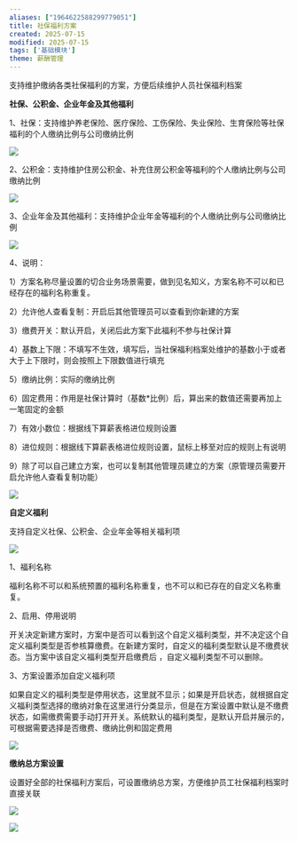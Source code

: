 ```yaml
---
aliases: ["1964622588299779051"]
title: 社保福利方案
created: 2025-07-15
modified: 2025-07-15
tags: ['基础模块']
theme: 薪酬管理
---
```


支持维护缴纳各类社保福利的方案，方便后续维护人员社保福利档案

**社保、公积金、企业年金及其他福利**

1、社保：支持维护养老保险、医疗保险、工伤保险、失业保险、生育保险等社保福利的个人缴纳比例与公司缴纳比例

![](1f56f3b554218d64b3192aa1d5d28dfe.jpg)

2、公积金：支持维护住房公积金、补充住房公积金等福利的个人缴纳比例与公司缴纳比例

![](0d2e6152009e5039faebc7f6e636e899.jpg)

3、企业年金及其他福利：支持维护企业年金等福利的个人缴纳比例与公司缴纳比例

![](55672bd967b0f735ad57fbc6de7e0d1b.jpg)

4、说明：

1）方案名称尽量设置的切合业务场景需要，做到见名知义，方案名称不可以和已经存在的福利名称重复。

2）允许他人查看复制：开启后其他管理员可以查看到你新建的方案

3）缴费开关：默认开启，关闭后此方案下此福利不参与社保计算

4）基数上下限：不填写不生效，填写后，当社保福利档案处维护的基数小于或者大于上下限时，则会按照上下限数值进行填充

5）缴纳比例：实际的缴纳比例

6）固定费用：作用是社保计算时（基数\*比例）后，算出来的数值还需要再加上一笔固定的金额

7）有效小数位：根据线下算薪表格进位规则设置

8）进位规则：根据线下算薪表格进位规则设置，鼠标上移至对应的规则上有说明

9）除了可以自己建立方案，也可以复制其他管理员建立的方案（原管理员需要开启允许他人查看复制功能）

![](5beb0c49d8f0a10c1ef4ba8f9f80d8cb.jpg)

**自定义福利**

支持自定义社保、公积金、企业年金等相关福利项

![](ccd3f064560fc8b0c8064750351dbb1a.jpg)

1、福利名称

福利名称不可以和系统预置的福利名称重复，也不可以和已存在的自定义名称重复。

2、启用、停用说明

开关决定新建方案时，方案中是否可以看到这个自定义福利类型，并不决定这个自定义福利类型是否参核算缴费。在新建方案时，自定义的福利类型默认是不缴费状态。当方案中该自定义福利类型开启缴费后 ，自定义福利类型不可以删除。

3、方案设置添加自定义福利项

如果自定义的福利类型是停用状态，这里就不显示；如果是开启状态，就根据自定义福利类型选择的缴纳对象在这里进行分类显示，但是在方案设置中默认是不缴费状态，如需缴费需要手动打开开关。系统默认的福利类型，是默认开启并展示的，可根据需要选择是否缴费、缴纳比例和固定费用

![](48f7b7a9bf3d93fb8241f0ab3954dd2f.jpg)

**缴纳总方案设置**

设置好全部的社保福利方案后，可设置缴纳总方案，方便维护员工社保福利档案时直接关联

![](281418350fb06ad103d907beed95c71e.jpg)

![](997a8a863c7b589c2ef86d3e8dad60a6.jpg)